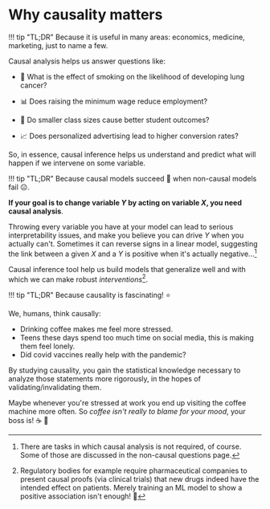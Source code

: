 # **Why causality matters**

<a id="TLDR-why-causality-matters-1"></a>
!!! tip "TL;DR"
    Because it is useful in many areas: economics, medicine, marketing, just to name a few.

Causal analysis helps us answer questions like:

- 🏥 What is the effect of smoking on the likelihood of developing lung cancer?

- 📊 Does raising the minimum wage reduce employment?

- 🧠 Do smaller class sizes cause better student outcomes?

- 📈 Does personalized advertising lead to higher conversion rates?

So, in essence, causal inference helps us understand and predict what will happen if we intervene on some variable.

<a id="TLDR-why-causality-matters-2"></a>
!!! tip "TL;DR"
    Because causal models succeed 💪 when non-causal models fail ☹️.

**If your goal is to change variable $Y$ by acting on variable $X$, you need causal analysis**.

Throwing every variable you have at your model can lead to serious interpretability issues, and make you believe you can drive $Y$ when you actually can't. Sometimes it can reverse signs in a linear model, suggesting the link between a given $X$ and a $Y$ is positive when it's actually negative...[^1] 

Causal inference tool help us build models that generalize well and with which we can make robust *interventions*[^2].

[^1]: There are tasks in which causal analysis is not required, of course. Some of those are discussed in the non-causal questions page.

[^2]: Regulatory bodies for example require pharmaceutical companies to present causal proofs (via clinical trials) that new drugs indeed have the intended effect on patients. Merely training an ML model to show a positive association isn't enough! :pill:

<a id="TLDR-why-causality-matters-3"></a>
!!! tip "TL;DR"
    Because causality is fascinating! ⭐

We, humans, think causally: 

- Drinking coffee makes me feel more stressed.
- Teens these days spend too much time on social media, this is making them feel lonely.
- Did covid vaccines really help with the pandemic?

By studying causality, you gain the statistical knowledge necessary to analyze those statements more rigorously, in the hopes of validating/invalidating them. 

Maybe whenever you're stressed at work you end up visiting the coffee machine more often. So *coffee isn't really to blame for your mood*, your boss is! ☕ 👀
